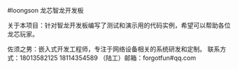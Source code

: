 #loongson 龙芯智龙开发板

关于本项目：针对智龙开发板编写了测试和演示用的代码实例，希望可以帮助各位龙芯玩家。

佐须之男：嵌入式开发工程师，专注于网络设备相关的系统研发和定制。
联系方式：18013582125 18114354589 （陆工）邮箱：forgotfun#qq.com